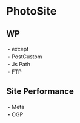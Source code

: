 # PhotoSite  

## WP  
・except     
・PostCustom  
・Js Path  
・FTP

## Site Performance
・Meta  
・OGP
